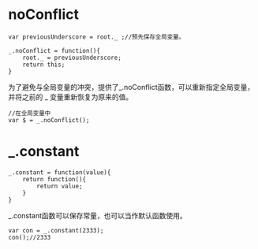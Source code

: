# noConflict
    var previousUnderscore = root._ ;//预先保存全局变量。
    
    _.noConflict = function(){
        root._ = previousUnderscore;
        return this;
    }
    
为了避免与全局变量的冲突，提供了_.noConflict函数，可以重新指定全局变量，并将之前的 _ 变量重新恢复为原来的值。

    //在全局变量中
    var $ = _.noConflict();
# _.constant
    _.constant = function(value){
        return function(){
            return value;
        }
    }
_.constant函数可以保存常量，也可以当作默认函数使用。
    
    var con = _.constant(2333);
    con();//2333
    